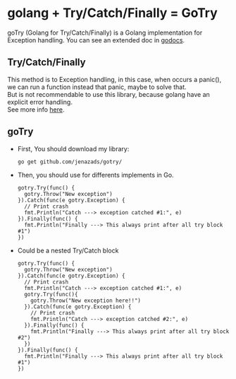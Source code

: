 # golang + Try/Catch/Finally = GoTry

goTry (Golang for Try/Catch/Finally) is a Golang implementation for Exception handling.
You can see an extended doc in [godocs](https://godoc.org/github.com/Jenazads/goTry).

## Try/Catch/Finally

This method is to Exception handling, in this case, when occurs a panic(), we can run a function instead that panic, maybe to solve that.  
But is not recommendable to use this library, because golang have an explicit error handling.  
See more info [here](https://golang.org/doc/effective_go.html).

## goTry

* First, You should download my library:

      go get github.com/jenazads/gotry/

* Then, you should use for differents implements in Go.
        
      gotry.Try(func() {
        gotry.Throw("New exception")
      }).Catch(func(e gotry.Exception) {
        // Print crash
        fmt.Println("Catch ---> exception catched #1:", e)
      }).Finally(func() {
        fmt.Println("Finally ---> This always print after all try block #1")
      })

* Could be a nested Try/Catch block

      gotry.Try(func() {
        gotry.Throw("New exception")
      }).Catch(func(e gotry.Exception) {
        // Print crash
        fmt.Println("Catch ---> exception catched #1:", e)
        gotry.Try(func(){
          gotry.Throw("New exception here!!")
        }).Catch(func(e gotry.Exception) {
          // Print crash
          fmt.Println("Catch ---> exception catched #2:", e)
        }).Finally(func() {
          fmt.Println("Finally ---> This always print after all try block #2")
        })
      }).Finally(func() {
        fmt.Println("Finally ---> This always print after all try block #1")
      })
